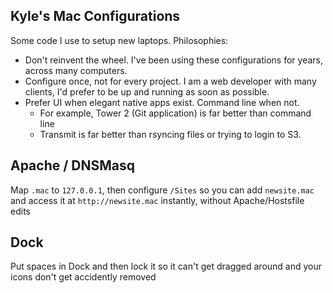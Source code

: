 ## Kyle's Mac Configurations

Some code I use to setup new laptops. Philosophies:

* Don't reinvent the wheel. I've been using these configurations for years, across many computers.
* Configure once, not for every project. I am a web developer with many clients, I'd prefer to be up and running as soon as possible.
* Prefer UI when elegant native apps exist. Command line when not. 
  * For example, Tower 2 (Git application) is far better than command line
  * Transmit is far better than rsyncing files or trying to login to S3.

## Apache / DNSMasq

Map `.mac` to `127.0.0.1`, then configure `/Sites` so you can add `newsite.mac` and access it at `http://newsite.mac` instantly, without Apache/Hostsfile edits

## Dock

Put spaces in Dock and then lock it so it can't get dragged around and your icons don't get accidently removed
